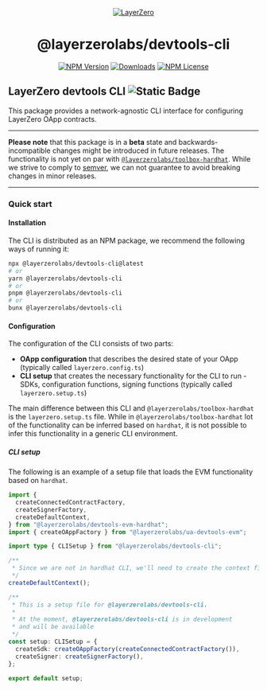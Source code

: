 <p align="center">
  <a href="https://layerzero.network">
    <img alt="LayerZero" style="max-width: 500px" src="https://d3a2dpnnrypp5h.cloudfront.net/bridge-app/lz.png"/>
  </a>
</p>

<h1 align="center">@layerzerolabs/devtools-cli</h1>

<!-- The badges section -->
<p align="center">
  <!-- Shields.io NPM published package version -->
  <a href="https://www.npmjs.com/package/@layerzerolabs/devtools-cli"><img alt="NPM Version" src="https://img.shields.io/npm/v/@layerzerolabs/devtools-cli"/></a>
  <!-- Shields.io NPM downloads -->
  <a href="https://www.npmjs.com/package/@layerzerolabs/devtools-cli"><img alt="Downloads" src="https://img.shields.io/npm/dm/@layerzerolabs/devtools-cli"/></a>
  <!-- Shields.io license badge -->
  <a href="https://www.npmjs.com/package/@layerzerolabs/devtools-cli"><img alt="NPM License" src="https://img.shields.io/npm/l/@layerzerolabs/devtools-cli"/></a>
</p>

## LayerZero devtools CLI <img alt="Static Badge" src="https://img.shields.io/badge/status-work_in_progress-yellow">

This package provides a network-agnostic CLI interface for configuring LayerZero OApp contracts.

---

**Please note** that this package is in a **beta** state and backwards-incompatible changes might be introduced in future releases. The functionality is not yet on par with <a href="https://www.npmjs.com/package/@layerzerolabs/toolbox-hardhat"><code>@layerzerolabs/toolbox-hardhat</code></a>. While we strive to comply to [semver](https://semver.org/), we can not guarantee to avoid breaking changes in minor releases.

---

### Quick start

#### Installation

The CLI is distributed as an NPM package, we recommend the following ways of running it:

```bash
npx @layerzerolabs/devtools-cli@latest
# or
yarn @layerzerolabs/devtools-cli
# or
pnpm @layerzerolabs/devtools-cli
# or
bunx @layerzerolabs/devtools-cli
```

#### Configuration

The configuration of the CLI consists of two parts:

- **OApp configuration** that describes the desired state of your OApp (typically called `layerzero.config.ts`)
- **CLI setup** that creates the necessary functionality for the CLI to run - SDKs, configuration functions, signing functions (typically called `layerzero.setup.ts`)

The main difference between this CLI and `@layerzerolabs/toolbox-hardhat` is the `layerzero.setup.ts` file. While in `@layerzerolabs/toolbox-hardhat` lot of the functionality can be inferred based on `hardhat`, it is not possible to infer this functionality in a generic CLI environment.

##### CLI setup

The following is an example of a setup file that loads the EVM functionality based on `hardhat`.

```typescript
import {
  createConnectedContractFactory,
  createSignerFactory,
  createDefaultContext,
} from "@layerzerolabs/devtools-evm-hardhat";
import { createOAppFactory } from "@layerzerolabs/ua-devtools-evm";

import type { CLISetup } from "@layerzerolabs/devtools-cli";

/**
 * Since we are not in hardhat CLI, we'll need to create the context first
 */
createDefaultContext();

/**
 * This is a setup file for @layerzerolabs/devtools-cli.
 *
 * At the moment, @layerzerolabs/devtools-cli is in development
 * and will be available
 */
const setup: CLISetup = {
  createSdk: createOAppFactory(createConnectedContractFactory()),
  createSigner: createSignerFactory(),
};

export default setup;
```
